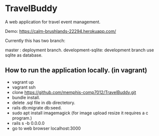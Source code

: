 # TravelBuddy
A web application for travel event management.

Demo: https://calm-brushlands-22294.herokuapp.com/

Currently this has two branch: 

master : deployment branch. 
development-sqlite: development branch use sqlite as database. 


## How to run the application locally. (in vagrant)
- vagrant up 
- vagrant ssh
- clone https://github.com/memphis-comp7012/TravelBuddy.git
- bundle install.
- delete .sql file in db directetory.
- rails db:migrate db:seed.
- sudo apt install imagemagick (for image upload resize it requires a c program.)
- rails s -b 0.0.0.0
- go to web browser localhost:3000
